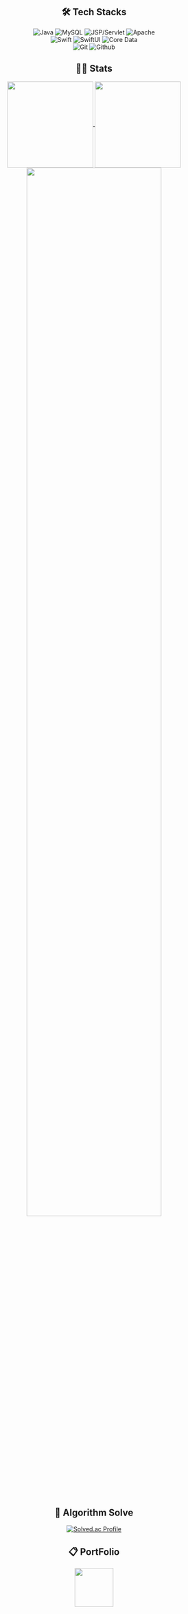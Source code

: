 <div align="center">

## 🛠️ Tech Stacks


![Java](https://img.shields.io/badge/Java-007396?style=flat-square&logo=Java&logoColor=white)
![MySQL](https://img.shields.io/badge/MySQL-4479A1?style=flat-square&logo=MySQL&logoColor=white)
![JSP/Servlet](https://img.shields.io/badge/JSP%2FServlet-007396?style=flat-square&logo=Java&logoColor=white)
![Apache](https://img.shields.io/badge/Apache-D22128?style=flat-square&logo=Apache&logoColor=white)
<br/>![Swift](https://img.shields.io/badge/Swift-FA7343?style=flat-square&logo=Swift&logoColor=white)
![SwiftUI](https://img.shields.io/badge/SwiftUI-007ED5?style=flat-square&logo=Swift&logoColor=white)
![Core Data](https://img.shields.io/badge/Core_Data-007AFF?style=flat-square&logo=Apple&logoColor=white)
<br/>![Git](https://img.shields.io/badge/Git-F05032?style=flat-square&logo=Git&logoColor=white)
![Github](https://img.shields.io/badge/Github-181717?style=flat-square&logo=Github&logoColor=white)


  
## 👨‍💼 Stats

<a href="https://github.com/anuraghazra/github-readme-stats">
  <img height=200 align="center" src="https://github-readme-stats.vercel.app/api?username=unggu0704&theme=dracula" />
</a>
<a href="https://github.com/anuraghazra/convoychat">
  <img height=200 align="center" src="https://github-readme-stats.vercel.app/api/top-langs?username=unggu0704&layout=compact&langs_count=8&theme=dracula&card_width=390" />
</a>

<br>

<a href="https://github.com/ashutosh00710/github-readme-activity-graph">
    <img src="https://github-readme-activity-graph.vercel.app/graph?username=unggu0704&theme=dracula" width = 79%/>
</a>

## 🥇 Algorithm Solve

  [![Solved.ac Profile](http://mazassumnida.wtf/api/v2/generate_badge?boj=unggu556)](https://solved.ac/unggu556/)

## 📋 PortFolio

[<img src="https://assets.vercel.com/image/upload/front/favicon/vercel/180x180.png" width="90" target="_blank">](https://unggu.vercel.app)






